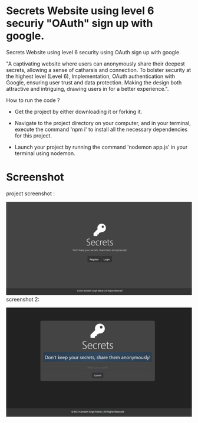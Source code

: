 # Secrets Website using level 6 securiy "OAuth" sign up with google.

Secrets Website using level 6 security using OAuth sign up with google.

"A captivating website where users can anonymously share their deepest secrets, allowing a sense of catharsis and connection. To bolster security at the highest level (Level 6), Implementation, OAuth authentication with Google, ensuring user trust and data protection. Making the design both attractive and intriguing, drawing users in for a better experience.".

How to run the code ?

- Get the project by either downloading it or forking it.

- Navigate to the project directory on your computer, and in your terminal, execute the command 'npm i' to install all the necessary dependencies for this project.

- Launch your project by running the command 'nodemon app.js' in your terminal using nodemon.

# Screenshot
project screenshot :

![previw](pic1.png)
screenshot 2:

![preview2](pic2.png)
